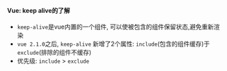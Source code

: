 #### Vue: keep alive的了解
- `keep-alive`是vue内置的一个组件, 可以使被包含的组件保留状态,避免重新渲染
- `vue 2.1.0`之后, `keep-alive` 新增了2个属性: `include`(包含的组件缓存)于`exclude`(排除的组件不缓存)
- 优先级: `include` > `exclude`